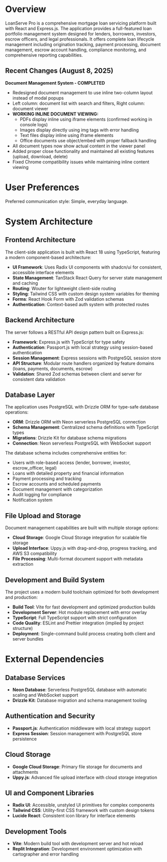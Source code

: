 # Overview

LoanServe Pro is a comprehensive mortgage loan servicing platform built with React and Express.js. The application provides a full-featured loan portfolio management system designed for lenders, borrowers, investors, escrow officers, and legal professionals. It offers complete loan lifecycle management including origination tracking, payment processing, document management, escrow account handling, compliance monitoring, and comprehensive reporting capabilities.

## Recent Changes (August 8, 2025)

**Document Management System - COMPLETED**
- Redesigned document management to use inline two-column layout instead of modal popups
- Left column: document list with search and filters, Right column: document viewer
- **WORKING INLINE DOCUMENT VIEWING:**
  - PDFs display inline using iframe elements (confirmed working in console logs)
  - Images display directly using img tags with error handling
  - Text files display inline using iframe elements  
  - Office documents use object/embed with proper fallback handling
- All document types now show actual content in the viewer panel
- Added proper close functionality and maintained all existing features (upload, download, delete)
- Fixed Chrome compatibility issues while maintaining inline content viewing

# User Preferences

Preferred communication style: Simple, everyday language.

# System Architecture

## Frontend Architecture
The client-side application is built with React 18 using TypeScript, featuring a modern component-based architecture:

- **UI Framework**: Uses Radix UI components with shadcn/ui for consistent, accessible interface elements
- **State Management**: TanStack React Query for server state management and caching
- **Routing**: Wouter for lightweight client-side routing
- **Styling**: Tailwind CSS with custom design system variables for theming
- **Forms**: React Hook Form with Zod validation schemas
- **Authentication**: Context-based auth system with protected routes

## Backend Architecture
The server follows a RESTful API design pattern built on Express.js:

- **Framework**: Express.js with TypeScript for type safety
- **Authentication**: Passport.js with local strategy using session-based authentication
- **Session Management**: Express sessions with PostgreSQL session store
- **API Structure**: Modular route handlers organized by feature domains (loans, payments, documents, escrow)
- **Validation**: Shared Zod schemas between client and server for consistent data validation

## Database Layer
The application uses PostgreSQL with Drizzle ORM for type-safe database operations:

- **ORM**: Drizzle ORM with Neon serverless PostgreSQL connection
- **Schema Management**: Centralized schema definitions with TypeScript types
- **Migrations**: Drizzle Kit for database schema migrations
- **Connection**: Neon serverless PostgreSQL with WebSocket support

The database schema includes comprehensive entities for:
- Users with role-based access (lender, borrower, investor, escrow_officer, legal)
- Loans with detailed property and financial information
- Payment processing and tracking
- Escrow accounts and scheduled payments
- Document management with categorization
- Audit logging for compliance
- Notification system

## File Upload and Storage
Document management capabilities are built with multiple storage options:

- **Cloud Storage**: Google Cloud Storage integration for scalable file storage
- **Upload Interface**: Uppy.js with drag-and-drop, progress tracking, and AWS S3 compatibility
- **File Processing**: Multi-format document support with metadata extraction

## Development and Build System
The project uses a modern build toolchain optimized for both development and production:

- **Build Tool**: Vite for fast development and optimized production builds
- **Development Server**: Hot module replacement with error overlay
- **TypeScript**: Full TypeScript support with strict configuration
- **Code Quality**: ESLint and Prettier integration (implied by project structure)
- **Deployment**: Single-command build process creating both client and server bundles

# External Dependencies

## Database Services
- **Neon Database**: Serverless PostgreSQL database with automatic scaling and WebSocket support
- **Drizzle Kit**: Database migration and schema management tooling

## Authentication and Security
- **Passport.js**: Authentication middleware with local strategy support
- **Express Session**: Session management with PostgreSQL store persistence

## Cloud Storage
- **Google Cloud Storage**: Primary file storage for documents and attachments
- **Uppy.js**: Advanced file upload interface with cloud storage integration

## UI and Component Libraries
- **Radix UI**: Accessible, unstyled UI primitives for complex components
- **Tailwind CSS**: Utility-first CSS framework with custom design tokens
- **Lucide React**: Consistent icon library for interface elements

## Development Tools
- **Vite**: Modern build tool with development server and hot reload
- **Replit Integration**: Development environment optimization with cartographer and error handling